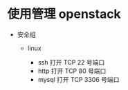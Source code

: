 # 使用管理 openstack

+ 安全组

  + linux

    + ssh 打开 TCP 22 号端口
    + http 打开 TCP 80 号端口
    + mysql 打开 TCP 3306 号端口
